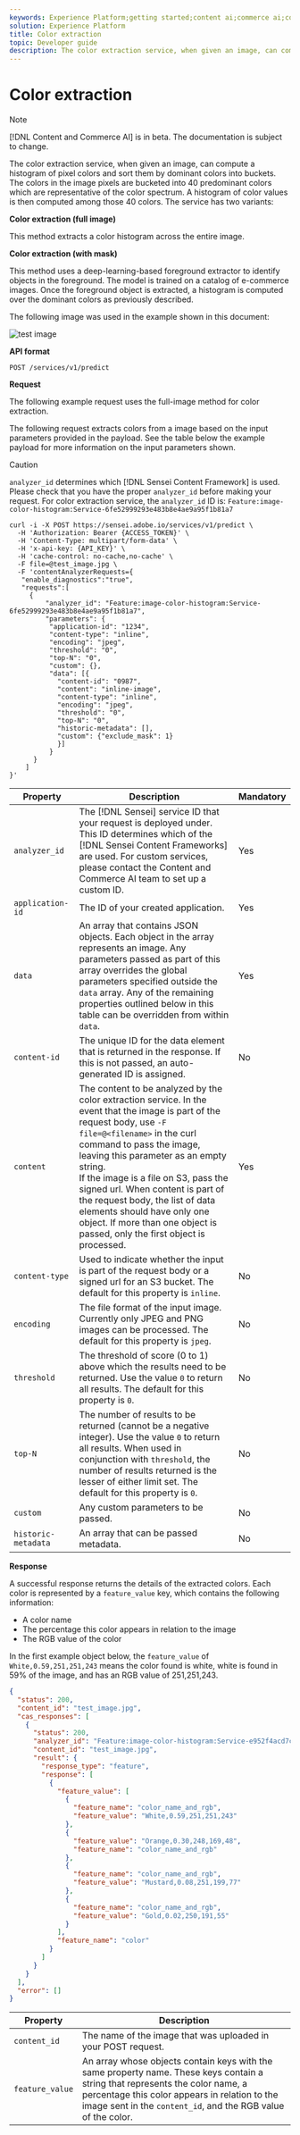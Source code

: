 ```yaml
---
keywords: Experience Platform;getting started;content ai;commerce ai;content and commerce ai;color extraction;Color extraction
solution: Experience Platform
title: Color extraction
topic: Developer guide
description: The color extraction service, when given an image, can compute the histogram of pixel colors and sort them by dominant colors into buckets.
---
```


# Color extraction

>[!NOTE]
>
>[!DNL Content and Commerce AI] is in beta. The documentation is subject to change.

The color extraction service, when given an image, can compute a histogram of pixel colors and sort them by dominant colors into buckets. The colors in the image pixels are bucketed into 40 predominant colors which are representative of the color spectrum. A histogram of color values is then computed among those 40 colors. The service has two variants:

**Color extraction (full image)**

This method extracts a color histogram across the entire image.

**Color extraction (with mask)**

This method uses a deep-learning-based foreground extractor to identify objects in the foreground. The model is trained on a catalog of e-commerce images. Once the foreground object is extracted, a histogram is computed over the dominant colors as previously described.

The following image was used in the example shown in this document:

![test image](../images/QQAsset1.jpg)

**API format**

```http
POST /services/v1/predict
```

**Request**

The following example request uses the full-image method for color extraction.

The following request extracts colors from a image based on the input parameters provided in the payload. See the table below the example payload for more information on the input parameters shown.

>[!CAUTION]
>
>`analyzer_id` determines which [!DNL Sensei Content Framework] is used. Please check that you have the proper `analyzer_id` before making your request. For color extraction service, the `analyzer_id` ID is:
>`Feature:image-color-histogram:Service-6fe52999293e483b8e4ae9a95f1b81a7`

```SHELL
curl -i -X POST https://sensei.adobe.io/services/v1/predict \
  -H 'Authorization: Bearer {ACCESS_TOKEN}' \
  -H 'Content-Type: multipart/form-data' \
  -H 'x-api-key: {API_KEY}' \
  -H 'cache-control: no-cache,no-cache' \
  -F file=@test_image.jpg \
  -F 'contentAnalyzerRequests={
   "enable_diagnostics":"true",
   "requests":[
     {
         "analyzer_id": "Feature:image-color-histogram:Service-6fe52999293e483b8e4ae9a95f1b81a7",
         "parameters": {
          "application-id": "1234", 
          "content-type": "inline", 
          "encoding": "jpeg", 
          "threshold": "0", 
          "top-N": "0", 
          "custom": {}, 
          "data": [{
            "content-id": "0987", 
            "content": "inline-image", 
            "content-type": "inline", 
            "encoding": "jpeg", 
            "threshold": "0", 
            "top-N": "0", 
            "historic-metadata": [], 
            "custom": {"exclude_mask": 1}
            }]
          }
      }
    ]
}'
```

| Property | Description | Mandatory |
| --- | --- | --- |
| `analyzer_id` | The [!DNL Sensei] service ID that your request is deployed under. This ID determines which of the [!DNL Sensei Content Frameworks] are used. For custom services, please contact the Content and Commerce AI team to set up a custom ID. | Yes |
| `application-id` | The ID of your created application. | Yes |
| `data` | An array that contains JSON objects. Each object in the array represents an image. Any parameters passed as part of this array overrides the global parameters specified outside the `data` array. Any of the remaining properties outlined below in this table can be overridden from within `data`.  | Yes |
| `content-id` | The unique ID for the data element that is returned in the response. If this is not passed, an auto-generated ID is assigned. | No |
| `content` | The content to be analyzed by the color extraction service. In the event that the image is part of the request body, use `-F file=@<filename>` in the curl command to pass the image, leaving this parameter as an empty string. <br> If the image is a file on S3, pass the signed url. When content is part of the request body, the list of data elements should have only one object. If more than one object is passed, only the first object is processed. | Yes |
| `content-type` | Used to indicate whether the input is part of the request body or a signed url for an S3 bucket. The default for this property is `inline`. | No |
| `encoding` | The file format of the input image. Currently only JPEG and PNG images can be processed. The default for this property is `jpeg`. | No |
| `threshold` | The threshold of score (0 to 1) above which the results need to be returned. Use the value `0` to return all results. The default for this property is `0`. | No |
| `top-N` | The number of results to be returned (cannot be a negative integer). Use the value `0` to return all results. When used in conjunction with `threshold`, the number of results returned is the lesser of either limit set. The default for this property is `0`. | No |
| `custom` | Any custom parameters to be passed. | No |
| `historic-metadata` | An array that can be passed metadata. | No |

**Response**

A successful response returns the details of the extracted colors. Each color is represented by a `feature_value` key, which contains the following information:

- A color name
- The percentage this color appears in relation to the image
- The RGB value of the color

In the first example object below, the `feature_value` of `White,0.59,251,251,243` means the color found is white, white is found in 59% of the image, and has an RGB value of 251,251,243.

```json
{
  "status": 200,
  "content_id": "test_image.jpg",
  "cas_responses": [
    {
      "status": 200,
      "analyzer_id": "Feature:image-color-histogram:Service-e952f4acd7c2425199b476a2eb459635",
      "content_id": "test_image.jpg",
      "result": {
        "response_type": "feature",
        "response": [
          {
            "feature_value": [
              {
                "feature_name": "color_name_and_rgb",
                "feature_value": "White,0.59,251,251,243"
              },
              {
                "feature_value": "Orange,0.30,248,169,48",
                "feature_name": "color_name_and_rgb"
              },
              {
                "feature_name": "color_name_and_rgb",
                "feature_value": "Mustard,0.08,251,199,77"
              },
              {
                "feature_name": "color_name_and_rgb",
                "feature_value": "Gold,0.02,250,191,55"
              }
            ],
            "feature_name": "color"
          }
        ]
      }
    }
  ],
  "error": []
}
```

| Property | Description |
| --- | --- |
| `content_id` | The name of the image that was uploaded in your POST request. |
| `feature_value` | An array whose objects contain keys with the same property name. These keys contain a string that represents the color name, a percentage this color appears in relation to the image sent in the `content_id`, and the RGB value of the color. |
